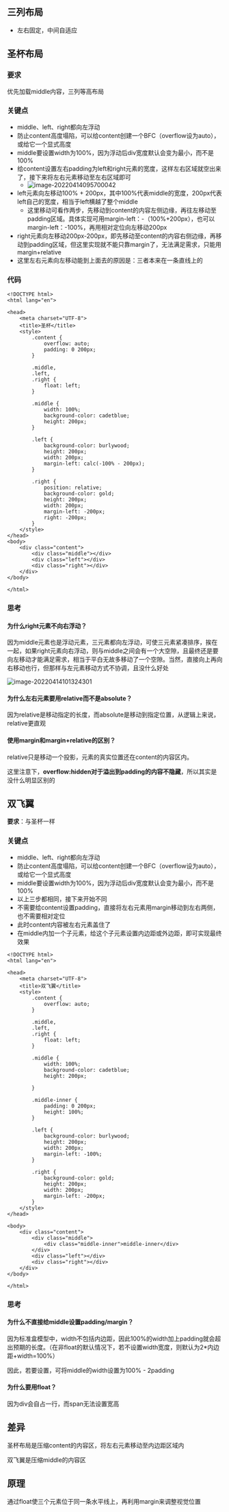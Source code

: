 ## 三列布局

- 左右固定，中间自适应

## 圣杯布局

### 要求

优先加载middle内容，三列等高布局

### 关键点

- middle、left、right都向左浮动
- 防止content高度塌陷，可以给content创建一个BFC（overflow设为auto），或给它一个显式高度
- middle要设置width为100%，因为浮动后div宽度默认会变为最小，而不是100%
- 给content设置左右padding为left和right元素的宽度，这样左右区域就空出来了，接下来将左右元素移动至左右区域即可
  - ![image-20220414095700042](assets/image-20220414095700042.png)
- left元素向左移动100% + 200px，其中100%代表middle的宽度，200px代表left自己的宽度，相当于left横越了整个middle
  - 这里移动可看作两步，先移动到content的内容左侧边缘，再往左移动至padding区域。具体实现可用margin-left：-（100%+200px），也可以margin-left：-100%，再用相对定位向左移动200px
- right元素向左移动200px-200px，即先移动至content的内容右侧边缘，再移动到padding区域，但这里实现就不能只靠margin了，无法满足需求，只能用margin+relative
- 这里左右元素向左移动能到上面去的原因是：三者本来在一条直线上的

### 代码

```
<!DOCTYPE html>
<html lang="en">

<head>
    <meta charset="UTF-8">
    <title>圣杯</title>
    <style>
        .content {
            overflow: auto;
            padding: 0 200px;
        }

        .middle,
        .left,
        .right {
            float: left;
        }

        .middle {
            width: 100%;
            background-color: cadetblue;
            height: 200px;
        }

        .left {
            background-color: burlywood;
            height: 200px;
            width: 200px;
            margin-left: calc(-100% - 200px);
        }

        .right {
            position: relative;
            background-color: gold;
            height: 200px;
            width: 200px;
            margin-left: -200px;
            right: -200px;
        }
    </style>
</head>
<body>
    <div class="content">
        <div class="middle"></div>
        <div class="left"></div>
        <div class="right"></div>
    </div>
</body>

</html>
```

### 思考

#### 为什么right元素不向右浮动？

因为middle元素也是浮动元素，三元素都向左浮动，可使三元素紧凑排序，挨在一起，如果right元素向右浮动，则与middle之间会有一个大空隙，且最终还是要向左移动才能满足需求，相当于平白无故多移动了一个空隙。当然，直接向上再向右移动也行，但那样与左元素移动方式不协调，且没什么好处

![image-20220414101324301](assets/image-20220414101324301.png)

#### 为什么左右元素要用relative而不是absolute？

因为relative是移动指定的长度，而absolute是移动到指定位置，从逻辑上来说，relative更直观

#### 使用margin和margin+relative的区别？

relative只是移动一个投影，元素的真实位置还在content的内容区内。

这里注意下，**overflow:hidden对于溢出到padding的内容不隐藏**，所以其实是没什么明显区别的

## 双飞翼

**要求**：与圣杯一样

### 关键点

- middle、left、right都向左浮动
- 防止content高度塌陷，可以给content创建一个BFC（overflow设为auto），或给它一个显式高度
- middle要设置width为100%，因为浮动后div宽度默认会变为最小，而不是100%
- 以上三步都相同，接下来开始不同
- 不需要给content设置padding，直接将左右元素用margin移动到左右两侧，也不需要相对定位
- 此时content内容被左右元素盖住了
- 在middle内加一个子元素，给这个子元素设置内边距或外边距，即可实现最终效果

```
<!DOCTYPE html>
<html lang="en">

<head>
    <meta charset="UTF-8">
    <title>双飞翼</title>
    <style>
        .content {
            overflow: auto;
        }

        .middle,
        .left,
        .right {
            float: left;
        }

        .middle {
            width: 100%;
            background-color: cadetblue;
            height: 200px;

        }

        .middle-inner {
            padding: 0 200px;
            height: 100%;
        }

        .left {
            background-color: burlywood;
            height: 200px;
            width: 200px;
            margin-left: -100%;
        }

        .right {
            background-color: gold;
            height: 200px;
            width: 200px;
            margin-left: -200px;
        }
    </style>
</head>

<body>
    <div class="content">
        <div class="middle">
            <div class="middle-inner">middle-inner</div>
        </div>
        <div class="left"></div>
        <div class="right"></div>
    </div>
</body>

</html>
```

### 思考

#### 为什么不直接给middle设置padding/margin？

因为标准盒模型中，width不包括内边距，因此100%的width加上padding就会超出预期的长度。（在非float的默认情况下，若不设置width宽度，则默认为2*内边距+width=100%）

因此，若要设置，可将middle的width设置为100% - 2padding

#### 为什么要用float？

因为div会自占一行，而span无法设置宽高

## 差异

圣杯布局是压缩content的内容区，将左右元素移动至内边距区域内

双飞翼是压缩middle的内容区

## 原理

通过float使三个元素位于同一条水平线上，再利用margin来调整视觉位置